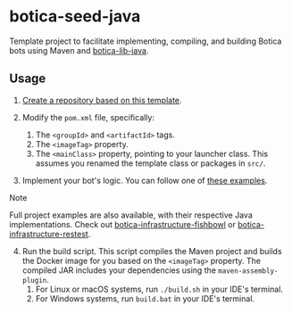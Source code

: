 # botica-seed-java
Template project to facilitate implementing, compiling, and building Botica bots using Maven and [botica-lib-java](https://github.com/isa-group/botica-lib-java/).

## Usage

1. [Create a repository based on this template](https://github.com/new?template_name=botica-seed-java&template_owner=isa-group).

2. Modify the `pom.xml` file, specifically:
   1. The `<groupId>` and `<artifactId>` tags.
   2. The `<imageTag>` property.
   3. The `<mainClass>` property, pointing to your launcher class. This assumes you renamed the template class or packages in `src/`.

3. Implement your bot's logic. You can follow one of [these examples](./src/main/java/com/example/examples).
  > [!NOTE]
  > Full project examples are also available, with their respective Java implementations. Check out [botica-infrastructure-fishbowl](https://github.com/isa-group/botica-infrastructure-fishbowl) or [botica-infrastructure-restest](https://github.com/isa-group/botica-infrastructure-restest).

4. Run the build script. This script compiles the Maven project and builds the Docker image for you based on the `<imageTag>` property. The compiled JAR includes your dependencies using the `maven-assembly-plugin`.
   1. For Linux or macOS systems, run `./build.sh` in your IDE's terminal.
   2. For Windows systems, run `build.bat` in your IDE's terminal.
